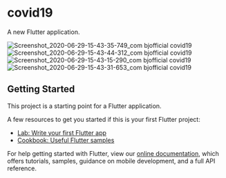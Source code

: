 # covid19

A new Flutter application.


![Screenshot_2020-06-29-15-43-35-749_com bjofficial covid19](https://user-images.githubusercontent.com/50042488/86475953-3792c900-bd63-11ea-8ed9-87915e917bf3.png)
![Screenshot_2020-06-29-15-43-44-312_com bjofficial covid19](https://user-images.githubusercontent.com/50042488/86475957-39f52300-bd63-11ea-8e26-213543a1b4f7.png)
![Screenshot_2020-06-29-15-43-15-290_com bjofficial covid19](https://user-images.githubusercontent.com/50042488/86475960-3a8db980-bd63-11ea-8cf1-629adc40c6a6.png)
![Screenshot_2020-06-29-15-43-31-653_com bjofficial covid19](https://user-images.githubusercontent.com/50042488/86475962-3b265000-bd63-11ea-86ec-27735c01589d.png)

## Getting Started

This project is a starting point for a Flutter application.

A few resources to get you started if this is your first Flutter project:

- [Lab: Write your first Flutter app](https://flutter.dev/docs/get-started/codelab)
- [Cookbook: Useful Flutter samples](https://flutter.dev/docs/cookbook)

For help getting started with Flutter, view our
[online documentation](https://flutter.dev/docs), which offers tutorials,
samples, guidance on mobile development, and a full API reference.
